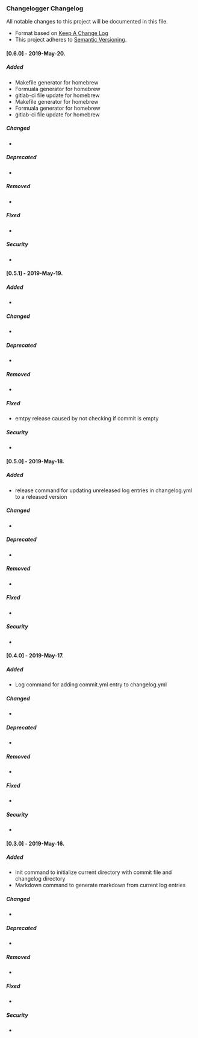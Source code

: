### Changelogger Changelog

All notable changes to this project will be documented in this file.

* Format based on [Keep A Change Log](https://keepachangelog.com/en/1.0.0/)
* This project adheres to [Semantic Versioning](http://semver.org/).

#### [0.6.0] - 2019-May-20.
##### Added
- Makefile generator for homebrew
- Formuala generator for homebrew
- gitlab-ci file update for homebrew
- Makefile generator for homebrew
- Formuala generator for homebrew
- gitlab-ci file update for homebrew

##### Changed
-

##### Deprecated
-

##### Removed
-

##### Fixed
-

##### Security
-

#### [0.5.1] - 2019-May-19.
##### Added
-

##### Changed
-

##### Deprecated
-

##### Removed
-

##### Fixed
- emtpy release caused by not checking if commit is empty

##### Security
-

#### [0.5.0] - 2019-May-18.
##### Added
- release command for updating unreleased log entries in changelog.yml to a released version

##### Changed
-

##### Deprecated
-

##### Removed
-

##### Fixed
-

##### Security
-

#### [0.4.0] - 2019-May-17.
##### Added
- Log command for adding commit.yml entry to changelog.yml

##### Changed
-

##### Deprecated
-

##### Removed
-

##### Fixed
-

##### Security
-

#### [0.3.0] - 2019-May-16.
##### Added
- Init command to initialize current directory with commit file and changelog directory
- Markdown command to generate markdown from current log entries

##### Changed
-

##### Deprecated
-

##### Removed
-

##### Fixed
-

##### Security
-
